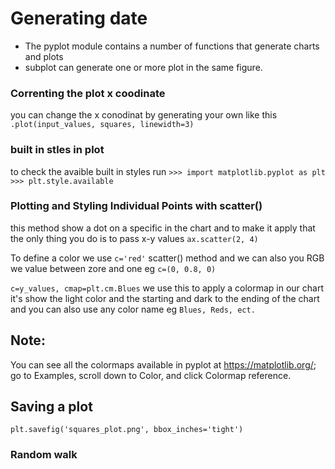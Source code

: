 # Generating date
 * The pyplot module contains a number of functions that generate charts and plots
* subplot can generate one or more plot in the same figure.
  
### Correnting the plot x coodinate
you can change the x conodinat by generating your own like this 
```.plot(input_values, squares, linewidth=3)```

### built in stles in plot
to check the avaible built in styles run 
```>>> import matplotlib.pyplot as plt```
```>>> plt.style.available```

### Plotting and Styling Individual Points with scatter()
this method show a dot on a specific in the chart and to make it apply that the only thing you do is to pass x-y values
```ax.scatter(2, 4)```

To define a color we use ```c='red'``` scatter() method and we can also you RGB we value between zore and one eg ```c=(0, 0.8, 0)```

```c=y_values, cmap=plt.cm.Blues``` we use this to apply a colormap in our chart it's show the light color and the starting and dark to the ending of the chart and you can also use any color name eg `Blues, Reds, ect.`

## Note:
You can see all the colormaps available in pyplot at https://matplotlib.org/; go to
Examples, scroll down to Color, and click Colormap reference.

## Saving a plot
```plt.savefig('squares_plot.png', bbox_inches='tight')```

### Random walk
